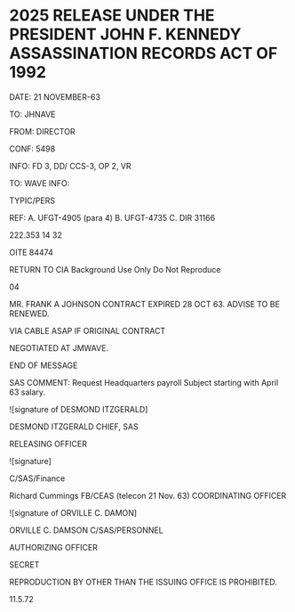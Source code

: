 # 2025 RELEASE UNDER THE PRESIDENT JOHN F. KENNEDY ASSASSINATION RECORDS ACT OF 1992

DATE: 21 NOVEMBER-63

TO: JHNAVE

FROM: DIRECTOR

CONF: 5498

INFO: FD 3, DD/ CCS-3, OP 2, VR

TO: WAVE INFO:

TYPIC/PERS

REF: A. UFGT-4905 (para 4)
B. UFGT-4735
C. DIR 31166

222.353 14 32

OITE 84474

RETURN TO CIA
Background Use Only
Do Not Reproduce

04

MR. FRANK A JOHNSON CONTRACT EXPIRED 28 OCT 63. ADVISE
TO BE RENEWED.

VIA CABLE ASAP IF ORIGINAL CONTRACT

NEGOTIATED AT JMWAVE.

END OF MESSAGE

SAS COMMENT: Request Headquarters payroll Subject starting with April 63 salary.

![signature of DESMOND ITZGERALD]

DESMOND ITZGERALD
CHIEF, SAS

RELEASING OFFICER

![signature]

C/SAS/Finance

Richard Cummings
FB/CEAS (telecon 21 Nov. 63)
COORDINATING OFFICER

![signature of ORVILLE C. DAMON]

ORVILLE C. DAMSON
C/SAS/PERSONNEL

AUTHORIZING OFFICER

SECRET

REPRODUCTION BY OTHER THAN THE ISSUING OFFICE IS PROHIBITED.

11.5.72

